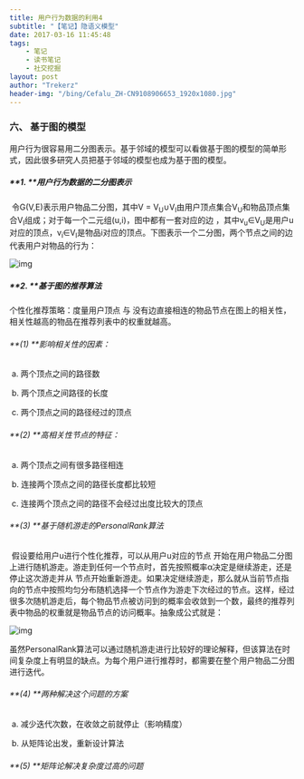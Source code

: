 ```yaml
---
title: 用户行为数据的利用4
subtitle: "【笔记】隐语义模型"
date: 2017-03-16 11:45:48
tags: 
	- 笔记
	- 读书笔记
	- 社交挖掘
layout: post
author: "Trekerz"
header-img: "/bing/Cefalu_ZH-CN9108906653_1920x1080.jpg"
---
```




### **六、  基于图的模型**

​       用户行为很容易用二分图表示。基于邻域的模型可以看做基于图的模型的简单形式，因此很多研究人员把基于邻域的模型也成为基于图的模型。

##### **1.    **用户行为数据的二分图表示

​        令G(V,E)表示用户物品二分图，其中V = V<sub>U</sub>∪V<sub>I</sub>由用户顶点集合V<sub>U</sub>和物品顶点集合V<sub>I</sub>组成；对于每一个二元组(u,i)，图中都有一套对应的边 ，其中v<sub>u</sub>∈V<sub>U</sub>是用户u对应的顶点，v<sub>i</sub>∈V<sub>I</sub>是物品i对应的顶点。下图表示一个二分图，两个节点之间的边代表用户对物品的行为：

![img](1.png)

##### **2.    **基于图的推荐算法

个性化推荐策略：度量用户顶点 与 没有边直接相连的物品节点在图上的相关性，相关性越高的物品在推荐列表中的权重就越高。

###### **(1)  **影响相关性的因素：

​	a.    两个顶点之间的路径数

​	b.    两个顶点之间路径的长度

​	c.    两个顶点之间的路径经过的顶点

###### **(2)  **高相关性节点的特征：

​	a.    两个顶点之间有很多路径相连

​	b.    连接两个顶点之间的路径长度都比较短

​	c.    连接两个顶点之间的路径不会经过出度比较大的顶点

###### **(3)  **基于随机游走的PersonalRank算法

​         假设要给用户u进行个性化推荐，可以从用户u对应的节点 开始在用户物品二分图上进行随机游走。游走到任何一个节点时，首先按照概率α决定是继续游走，还是停止这次游走并从 节点开始重新游走。如果决定继续游走，那么就从当前节点指向的节点中按照均匀分布随机选择一个节点作为游走下次经过的节点。这样，经过很多次随机游走后，每个物品节点被访问到的概率会收敛到一个数，最终的推荐列表中物品的权重就是物品节点的访问概率。抽象成公式就是：

![img](2.png)

虽然PersonalRank算法可以通过随机游走进行比较好的理论解释，但该算法在时间复杂度上有明显的缺点。为每个用户进行推荐时，都需要在整个用户物品二分图进行迭代。

###### **(4)  **两种解决这个问题的方案

​	a.    减少迭代次数，在收敛之前就停止（影响精度）

​	b.    从矩阵论出发，重新设计算法

###### **(5)  **矩阵论解决复杂度过高的问题

<br/>

<br/>